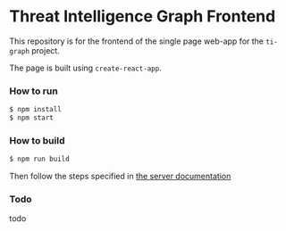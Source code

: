 # Threat Intelligence Graph Frontend

This repository is for the frontend of the single page web-app for the `ti-graph` project.

The page is built using `create-react-app`.

### How to run

```bash
$ npm install
$ npm start
```

### How to build

```bash
$ npm run build
```

Then follow the steps specified in [the server documentation](https://github.com/CYBEX-P/ti-graph/blob/master/README.md)

### Todo

todo
